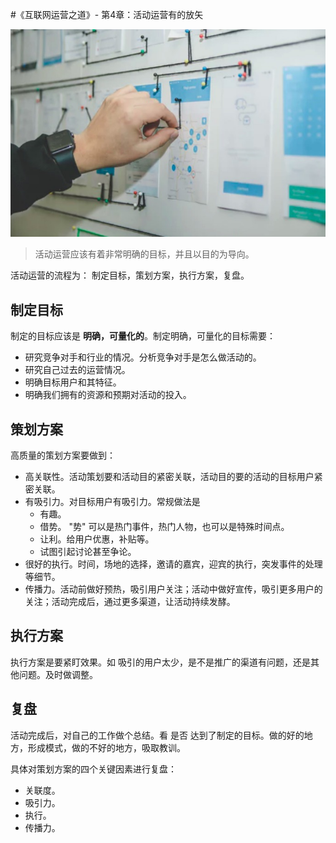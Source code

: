 #《互联网运营之道》- 第4章：活动运营有的放矢

![](imgs/04.jpg)

> 活动运营应该有着非常明确的目标，并且以目的为导向。

活动运营的流程为： 制定目标，策划方案，执行方案，复盘。

## 制定目标
制定的目标应该是 **明确，可量化的**。制定明确，可量化的目标需要：
* 研究竞争对手和行业的情况。分析竞争对手是怎么做活动的。
* 研究自己过去的运营情况。
* 明确目标用户和其特征。
* 明确我们拥有的资源和预期对活动的投入。

## 策划方案
高质量的策划方案要做到：
* 高关联性。活动策划要和活动目的紧密关联，活动目的要的活动的目标用户紧密关联。
* 有吸引力。对目标用户有吸引力。常规做法是
  * 有趣。
  * 借势。 "势" 可以是热门事件，热门人物，也可以是特殊时间点。
  * 让利。给用户优惠，补贴等。
  * 试图引起讨论甚至争论。
* 很好的执行。时间，场地的选择，邀请的嘉宾，迎宾的执行，突发事件的处理等细节。
* 传播力。活动前做好预热，吸引用户关注；活动中做好宣传，吸引更多用户的关注；活动完成后，通过更多渠道，让活动持续发酵。

## 执行方案
执行方案是要紧盯效果。如 吸引的用户太少，是不是推广的渠道有问题，还是其他问题。及时做调整。

## 复盘
活动完成后，对自己的工作做个总结。看 是否 达到了制定的目标。做的好的地方，形成模式，做的不好的地方，吸取教训。

具体对策划方案的四个关键因素进行复盘：
* 关联度。
* 吸引力。
* 执行。
* 传播力。
